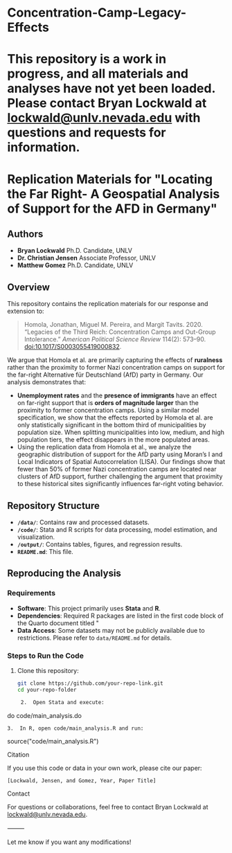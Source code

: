 # Concentration-Camp-Legacy-Effects

# This repository is a work in progress, and all materials and analyses have not yet been loaded. Please contact Bryan Lockwald at lockwald@unlv.nevada.edu with questions and requests for information.

# Replication Materials for "Locating the Far Right- A Geospatial Analysis of Support for the AFD in Germany"

## Authors
- **Bryan Lockwald**
  Ph.D. Candidate, UNLV 
- **Dr. Christian Jensen**
  Associate Professor, UNLV
- **Matthew Gomez**
  Ph.D. Candidate, UNLV

## Overview
This repository contains the replication materials for our response and extension to:

> Homola, Jonathan, Miguel M. Pereira, and Margit Tavits. 2020. “Legacies of the Third Reich: Concentration Camps and Out-Group Intolerance.” *American Political Science Review* 114(2): 573–90. [doi:10.1017/S0003055419000832](https://doi.org/10.1017/S0003055419000832).

We argue that Homola et al. are primarily capturing the effects of **ruralness** rather than the proximity to former Nazi concentration camps on support for the far-right Alternative für Deutschland (AfD) party in Germany. Our analysis demonstrates that:

- **Unemployment rates** and the **presence of immigrants** have an effect on far-right support that is **orders of magnitude larger** than the proximity to former concentration camps.
Using a similar model specification, we show that the effects reported by Homola et al. are only statistically significant in the bottom third of municipalities by population size. When splitting municipalities into low, medium, and high population tiers, the effect disappears in the more populated areas.
- Using the replication data from Homola et al., we analyze the geographic distribution of support for the AfD party using Moran’s I and Local Indicators of Spatial Autocorrelation (LISA). Our findings show that fewer than 50% of former Nazi concentration camps are located near clusters of AfD support, further challenging the argument that proximity to these historical sites significantly influences far-right voting behavior. 

## Repository Structure
- **`/data/`**: Contains raw and processed datasets.
- **`/code/`**: Stata and R scripts for data processing, model estimation, and visualization.
- **`/output/`**: Contains tables, figures, and regression results.
- **`README.md`**: This file.

## Reproducing the Analysis
### Requirements
- **Software**: This project primarily uses **Stata** and **R**.
- **Dependencies**: Required R packages are listed in the first code block of the Quarto document titled "
- **Data Access**: Some datasets may not be publicly available due to restrictions. Please refer to `data/README.md` for details.

### Steps to Run the Code
1. Clone this repository:  
   ```sh
   git clone https://github.com/your-repo-link.git
   cd your-repo-folder

	2.	Open Stata and execute:

do code/main_analysis.do


	3.	In R, open code/main_analysis.R and run:

source("code/main_analysis.R")



Citation

If you use this code or data in your own work, please cite our paper:

	[Lockwald, Jensen, and Gomez, Year, Paper Title]

Contact

For questions or collaborations, feel free to contact Bryan Lockwald at lockwald@unlv.nevada.edu.

⸻

Let me know if you want any modifications!
